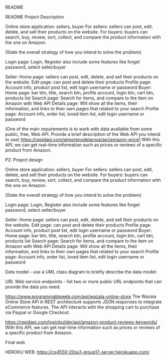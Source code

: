 README

README Project Description

Online store application: sellers, buyer For sellers: sellers can post, edit, delete, and sell their products on the website. For buyers: buyers can search, buy, review, sort, collect, and compare the product information with the one on Amazon.

(State the overall strategy of how you intend to solve the problem)

Login page: Login, Register also include some features like forget password, select seller/buyer

Seller: Home page: sellers can post, edit, delete, and sell their products on the website. Edit page: can post and delete their products Profile page: Account info, product post list, edit login username or password Buyer: Home page: bar btn, title, search btn, profile account, login btn, cart btn, products list Search page: Search for items, and compare to the item on Amazon with Web API Details page: Will show all the items, their information, and links to their own pages that related to your search Profile page: Account info, order list, loved item list, edit login username or password

(One of the main requirements is to work with data available from some public, free, Web API. Provide a brief description of the Web API you intend to use)
https://rapidapi.com/ajmorenodelarosa/api/amazon-price1 With this API, we can get real-time information such as prices or reviews of a specific product from Amazon.

P2: Project design

Online store application: sellers, buyer For sellers: sellers can post, edit, delete, and sell their products on the website. For buyers: buyers can search, buy, review, sort, collect, and compare the product information with the one on Amazon.

(State the overall strategy of how you intend to solve the problem)

Login page: Login, Register also include some features like forget password, select seller/buyer

Seller: Home page: sellers can post, edit, delete, and sell their products on the website. Edit page: can post and delete their products Profile page: Account info, product post list, edit login username or password Buyer: Home page: bar btn, title, search btn, profile account, login btn, cart btn, products list Search page: Search for items, and compare to the item on Amazon with Web API Details page: Will show all the items, their information, and links to their own pages that related to your search Profile page: Account info, order list, loved item list, edit login username or password

Data model - use a UML class diagram to briefly describe the data model:

URL Web service endpoints - list two or more public URL endpoints that can provide the data you need:

https://www.programmableweb.com/api/wazala-online-store The Wazala Online Store API in REST architecture supports JSON responses to integrate eCommerce features. The API interacts with the shopping cart to purchase via Paypal or Google Checkout.

https://rapidapi.com/logicbuilder/api/amazon-product-reviews-keywords/
With this API, we can get real-time information such as prices or reviews of a specific product from Amazon.

Final web

HEROKU WEB: https://cs4550-20su1-group17-server.herokuapp.com/

